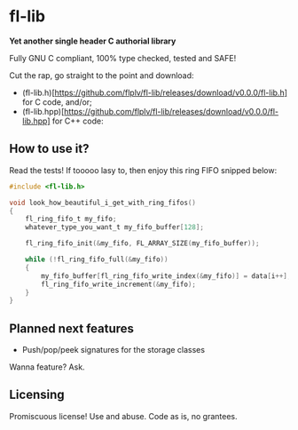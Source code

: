 # fl-lib

**Yet another single header C authorial library**

Fully GNU C compliant, 100% type checked, tested and SAFE!

Cut the rap, go straight to the point and download:
  - (fl-lib.h)[https://github.com/flplv/fl-lib/releases/download/v0.0.0/fl-lib.h] for C code, and/or;
  - (fl-lib.hpp)[https://github.com/flplv/fl-lib/releases/download/v0.0.0/fl-lib.hpp] for C++ code:

## How to use it?

Read the tests! If tooooo lasy to, then enjoy this ring FIFO snipped below:

```c
#include <fl-lib.h>

void look_how_beautiful_i_get_with_ring_fifos()
{
    fl_ring_fifo_t my_fifo;
    whatever_type_you_want_t my_fifo_buffer[128];

    fl_ring_fifo_init(&my_fifo, FL_ARRAY_SIZE(my_fifo_buffer));

    while (!fl_ring_fifo_full(&my_fifo))
    {
        my_fifo_buffer[fl_ring_fifo_write_index(&my_fifo)] = data[i++];
        fl_ring_fifo_write_increment(&my_fifo);
    }
}
```

## Planned next features

  - Push/pop/peek signatures for the storage classes

  Wanna feature? Ask.

## Licensing

Promiscuous license! Use and abuse. Code as is, no grantees.
